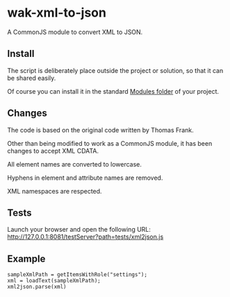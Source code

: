 wak-xml-to-json
===============

A CommonJS module to convert XML to JSON.

Install
-------
The script is deliberately place outside the project or solution, so that it can be shared easily.

Of course you can install it in the standard [Modules folder](http://doc.wakanda.org/About-SSJS-Modules/Configuring-Custom-SSJS-Modules.200-953093.en.html) of your project.

Changes
-------
The code is based on the original code written by Thomas Frank.

Other than being modified to work as a CommonJS module, it has been changes to accept XML CDATA.

All element names are converted to lowercase.

Hyphens in element and attribute names are removed.

XML namespaces are respected.

Tests
-----
Launch your browser and open the following URL: http://127.0.0.1:8081/testServer?path=tests/xml2json.js

Example
-------
```
sampleXmlPath = getItemsWithRole("settings");
xml = loadText(sampleXmlPath);
xml2json.parse(xml)
```
